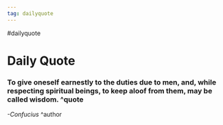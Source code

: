 ```yaml
---
tag: dailyquote
---
```


#dailyquote

# Daily Quote

### To give oneself earnestly to the duties due to men, and, while respecting spiritual beings, to keep aloof from them, may be called wisdom. ^quote
*-Confucius* ^author
